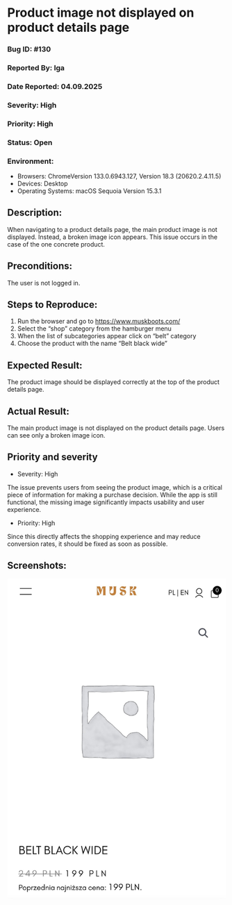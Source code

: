 # Product image not displayed on product details page

### Bug ID: #130

### Reported By: Iga

### Date Reported: 04.09.2025

### Severity: High

### Priority: High

### Status: Open

### Environment:

- Browsers: ChromeVersion 133.0.6943.127, Version 18.3 (20620.2.4.11.5)
- Devices: Desktop
- Operating Systems: macOS Sequoia Version 15.3.1

## Description:

When navigating to a product details page, the main product image is not displayed. Instead, a broken image icon appears. This issue occurs in the case of the one concrete product.

## Preconditions:

The user is not logged in.

## Steps to Reproduce:

1. Run the browser and go to https://www.muskboots.com/
2. Select the “shop” category from the hamburger menu
3. When the list of subcategories appear click on “belt” category
4. Choose the product with the name “Belt black wide”

## Expected Result:

The product image should be displayed correctly at the top of the product details page.

## Actual Result:

The main product image is not displayed on the product details page. Users can see only a broken image icon.

## Priority and severity

- Severity: High

The issue prevents users from seeing the product image, which is a critical piece of information for making a purchase decision. While the app is still functional, the missing image significantly impacts usability and user experience.

- Priority: High

Since this directly affects the shopping experience and may reduce conversion rates, it should be fixed as soon as possible.

## Screenshots:

![bug report 1](screenshots/screen_muskboots.jpeg)

